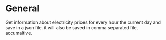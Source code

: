 # General

Get information about electricity prices for every hour the current day
and save in a json file. it will also be saved in comma separated
file, accumaltive.
